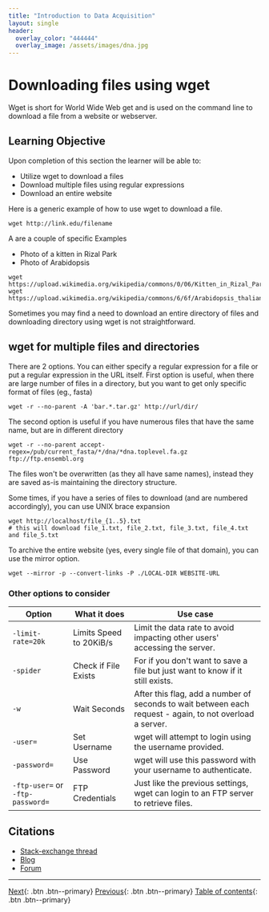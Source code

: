 ```yaml
---
title: "Introduction to Data Acquisition"
layout: single
header:
  overlay_color: "444444"
  overlay_image: /assets/images/dna.jpg
---
```


# Downloading files using wget

Wget is short for World Wide Web get and is used on the command line to download a file from a website or webserver.

## Learning Objective
Upon completion of this section the learner will be able to:

* Utilize wget to download a files
* Download multiple files using regular expressions
* Download an entire website



Here is a generic example of how to use wget
to download a file.
```
wget http://link.edu/filename
```

A are a couple of specific Examples
*  Photo of a kitten in Rizal Park
*  Photo of Arabidopsis

```
wget https://upload.wikimedia.org/wikipedia/commons/0/06/Kitten_in_Rizal_Park%2C_Manila.jpg
wget https://upload.wikimedia.org/wikipedia/commons/6/6f/Arabidopsis_thaliana.jpg
```

Sometimes you may find a need to download an entire directory of files and downloading directory using wget is not straightforward.

## wget for multiple files and directories

There are 2 options. You can either specify a regular expression for a file or put a regular expression in the URL itself.
First option is useful, when there are large number of files in a directory, but you want to get only specific format of files (eg., fasta)
```
wget -r --no-parent -A 'bar.*.tar.gz' http://url/dir/
```

The second option is useful if you have numerous files that have the same name, but are in different directory

```
wget -r --no-parent accept-regex=/pub/current_fasta/*/dna/*dna.toplevel.fa.gz ftp://ftp.ensembl.org
```

The files won't be overwritten (as they all have same names), instead they are saved as-is maintaining the directory structure.

Some times, if you have a series of files to download (and are numbered accordingly), you can use UNIX <blockcode> brace expansion</blockcode>

```
wget http://localhost/file_{1..5}.txt
# this will download file_1.txt, file_2.txt, file_3.txt, file_4.txt and file_5.txt
```

To archive the entire website (yes, every single file of that domain), you can use the mirror option.

```
wget --mirror -p --convert-links -P ./LOCAL-DIR WEBSITE-URL
```

###  Other options to consider  

| Option | What it does | Use case |
| --- | --- | --- |
| `-limit-rate=20k` | Limits Speed to 20KiB/s | Limit the data rate to avoid impacting other users' accessing the server. |
| `-spider` | Check if File Exists | For if you don't want to save a file but just want to know if it still exists. |
| `-w` | Wait Seconds | After this flag, add a number of seconds to wait between each request - again, to not overload a server. |
| `-user=` | Set Username | wget will attempt to login using the username provided. |
| `-password=` | Use Password | wget will use this password with your username to authenticate. |
| `-ftp-user=` or `-ftp-password=` | FTP Credentials | Just like the previous settings, wget can login to an FTP server to retrieve files. |



##  Citations  

- [Stack-exchange thread](http://unix.stackexchange.com/questions/117988/wget-with-wildcards-in-http-downloads)
- [Blog](https://web.archive.org/web/20161024002305/http://blog.alastair.pro/2012/10/21/wget-regex-filter-by-file-type/)
- [Forum](http://www.linuxquestions.org/questions/linux-newbie-8/wget-with-regular-expressions-846368/)

---


[Next](file-transfer-using-globus-connect-personal-gcp.md){: .btn  .btn--primary}
[Previous](../dAc_introduction.md){: .btn  .btn--primary}
[Table of contents](../dAc_introduction.md){: .btn  .btn--primary}
